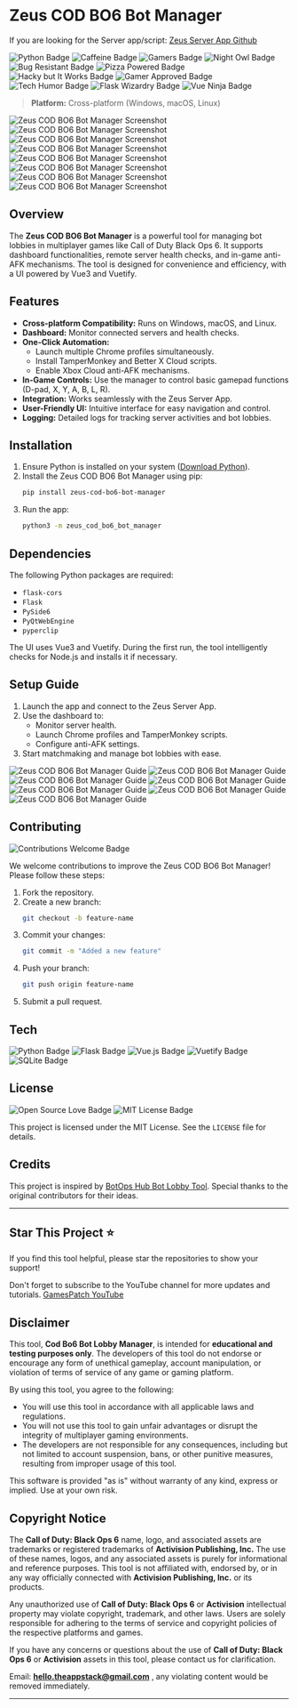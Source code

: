 # Zeus COD BO6 Bot Manager
If you are looking for the Server app/script: [Zeus Server App Github](https://github.com/satyajiit/zeus-server-load)

![Python Badge](https://img.shields.io/badge/Made_with-Python-3776AB?style=flat-square&logo=python&logoColor=white)
![Caffeine Badge](https://img.shields.io/badge/Generated_with-Caffeine-FFDD00?style=flat-square&logo=coffeescript&logoColor=black)
![Gamers Badge](https://img.shields.io/badge/Built_by-Gamers-00FF00?style=flat-square&logo=xbox&logoColor=white)
![Night Owl Badge](https://img.shields.io/badge/Coded_at-3AM-blue?style=flat-square&logo=moon&logoColor=white)
![Bug Resistant Badge](https://img.shields.io/badge/99.9%25-Bug_Proof-orange?style=flat-square&logo=python&logoColor=black)
![Pizza Powered Badge](https://img.shields.io/badge/Powered_by-Pizza-red?style=flat-square&logo=pizza&logoColor=white)
![Hacky but It Works Badge](https://img.shields.io/badge/Hacky_but-it_works-yellow?style=flat-square&logo=python&logoColor=black)
![Gamer Approved Badge](https://img.shields.io/badge/Approved_by-Gamers-00FF00?style=flat-square&logo=steam&logoColor=white)
![Tech Humor Badge](https://img.shields.io/badge/Best_Stack-Ever-green?style=flat-square&logo=vue.js&logoColor=white)
![Flask Wizardry Badge](https://img.shields.io/badge/Wizardry-Flask-black?style=flat-square&logo=flask&logoColor=white)
![Vue Ninja Badge](https://img.shields.io/badge/Vue3-Ninja-green?style=flat-square&logo=vue.js&logoColor=white)


> **Platform:** Cross-platform (Windows, macOS, Linux)

![Zeus COD BO6 Bot Manager Screenshot](./screenshots/1.png)
![Zeus COD BO6 Bot Manager Screenshot](./screenshots/2.png)
![Zeus COD BO6 Bot Manager Screenshot](./screenshots/3.png)
![Zeus COD BO6 Bot Manager Screenshot](./screenshots/4.png)
![Zeus COD BO6 Bot Manager Screenshot](./screenshots/5.png)
![Zeus COD BO6 Bot Manager Screenshot](./screenshots/6.png)
![Zeus COD BO6 Bot Manager Screenshot](./screenshots/7.png)
![Zeus COD BO6 Bot Manager Screenshot](./screenshots/8.png)

## Overview

The **Zeus COD BO6 Bot Manager** is a powerful tool for managing bot lobbies in multiplayer games like Call of Duty Black Ops 6. It supports dashboard functionalities, remote server health checks, and in-game anti-AFK mechanisms. The tool is designed for convenience and efficiency, with a UI powered by Vue3 and Vuetify.

## Features

- **Cross-platform Compatibility:** Runs on Windows, macOS, and Linux.
- **Dashboard:** Monitor connected servers and health checks.
- **One-Click Automation:**
  - Launch multiple Chrome profiles simultaneously.
  - Install TamperMonkey and Better X Cloud scripts.
  - Enable Xbox Cloud anti-AFK mechanisms.
- **In-Game Controls:** Use the manager to control basic gamepad functions (D-pad, X, Y, A, B, L, R).
- **Integration:** Works seamlessly with the Zeus Server App.
- **User-Friendly UI:** Intuitive interface for easy navigation and control.
- **Logging:** Detailed logs for tracking server activities and bot lobbies.

## Installation

1. Ensure Python is installed on your system ([Download Python](https://www.python.org/downloads/)).
2. Install the Zeus COD BO6 Bot Manager using pip:
   ```bash
   pip install zeus-cod-bo6-bot-manager
   ```
3. Run the app:
   ```bash
   python3 -m zeus_cod_bo6_bot_manager
   ```

## Dependencies

The following Python packages are required:
- `flask-cors`
- `Flask`
- `PySide6`
- `PyQtWebEngine`
- `pyperclip`

The UI uses Vue3 and Vuetify. During the first run, the tool intelligently checks for Node.js and installs it if necessary.

## Setup Guide

1. Launch the app and connect to the Zeus Server App.
2. Use the dashboard to:
   - Monitor server health.
   - Launch Chrome profiles and TamperMonkey scripts.
   - Configure anti-AFK settings.
3. Start matchmaking and manage bot lobbies with ease.

![Zeus COD BO6 Bot Manager Guide](./screenshots/setup/1.png)
![Zeus COD BO6 Bot Manager Guide](./screenshots/setup/2.png)
![Zeus COD BO6 Bot Manager Guide](./screenshots/setup/3.png)
![Zeus COD BO6 Bot Manager Guide](./screenshots/setup/4.png)
![Zeus COD BO6 Bot Manager Guide](./screenshots/setup/5.png)
![Zeus COD BO6 Bot Manager Guide](./screenshots/setup/6.png)
![Zeus COD BO6 Bot Manager Guide](./screenshots/setup/7.png)



## Contributing
![Contributions Welcome Badge](https://img.shields.io/badge/Contributions-Welcome-brightgreen?style=flat-square&logo=github)

We welcome contributions to improve the Zeus COD BO6 Bot Manager! Please follow these steps:

1. Fork the repository.
2. Create a new branch:
   ```bash
   git checkout -b feature-name
   ```
3. Commit your changes:
   ```bash
   git commit -m "Added a new feature"
   ```
4. Push your branch:
   ```bash
   git push origin feature-name
   ```
5. Submit a pull request.

## Tech
![Python Badge](https://img.shields.io/badge/Made_with-Python-3776AB?style=flat-square&logo=python&logoColor=white)
![Flask Badge](https://img.shields.io/badge/Backend-Flask-black?style=flat-square&logo=flask&logoColor=white)
![Vue.js Badge](https://img.shields.io/badge/Frontend-Vue3-4FC08D?style=flat-square&logo=vue.js&logoColor=white)
![Vuetify Badge](https://img.shields.io/badge/UI-Vuetify-1867C0?style=flat-square&logo=vuetify&logoColor=white)
![SQLite Badge](https://img.shields.io/badge/Database-SQL-336791?style=flat-square&logo=postgresql&logoColor=white)

## License
![Open Source Love Badge](https://img.shields.io/badge/Open_Source-💚-blue?style=flat-square&logo=opensourceinitiative&logoColor=white)
![MIT License Badge](https://img.shields.io/badge/License-MIT-blue?style=flat-square&logo=open-source-initiative&logoColor=white)

This project is licensed under the MIT License. See the `LICENSE` file for details.

## Credits

This project is inspired by [BotOps Hub Bot Lobby Tool](https://www.unknowncheats.me/forum/call-of-duty-black-ops-6-a/674129-botops-hub-bot-lobby-tool-vm-required.html). Special thanks to the original contributors for their ideas.

---

## Star This Project ⭐

If you find this tool helpful, please star the repositories to show your support!

Don't forget to subscribe to the YouTube channel for more updates and tutorials. [GamesPatch YouTube](https://www.youtube.com/@GamesPatch)

## Disclaimer

This tool, **Cod Bo6 Bot Lobby Manager**, is intended for **educational and testing purposes only**. The developers of this tool do not endorse or encourage any form of unethical gameplay, account manipulation, or violation of terms of service of any game or gaming platform. 

By using this tool, you agree to the following:
- You will use this tool in accordance with all applicable laws and regulations.
- You will not use this tool to gain unfair advantages or disrupt the integrity of multiplayer gaming environments.
- The developers are not responsible for any consequences, including but not limited to account suspension, bans, or other punitive measures, resulting from improper usage of this tool.

This software is provided "as is" without warranty of any kind, express or implied. Use at your own risk.

## Copyright Notice

The **Call of Duty: Black Ops 6** name, logo, and associated assets are trademarks or registered trademarks of **Activision Publishing, Inc.** The use of these names, logos, and any associated assets is purely for informational and reference purposes. This tool is not affiliated with, endorsed by, or in any way officially connected with **Activision Publishing, Inc.** or its products.

Any unauthorized use of **Call of Duty: Black Ops 6** or **Activision** intellectual property may violate copyright, trademark, and other laws. Users are solely responsible for adhering to the terms of service and copyright policies of the respective platforms and games. 

If you have any concerns or questions about the use of **Call of Duty: Black Ops 6** or **Activision** assets in this tool, please contact us for clarification.

Email: **hello.theappstack@gmail.com** , any violating content would be removed immediately.

---
